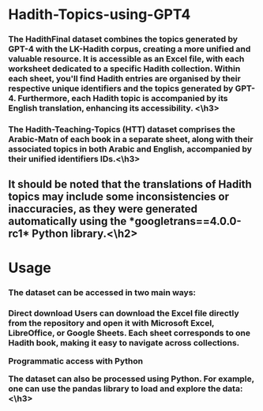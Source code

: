 # Hadith-Topics-using-GPT4
<h3> The HadithFinal dataset combines the topics generated by GPT-4 with the LK-Hadith corpus, creating a more unified and valuable resource. It is accessible as an Excel file, with each worksheet dedicated to a specific Hadith collection. Within each sheet, you'll find Hadith entries are organised by their respective unique identifiers and the topics generated by GPT-4. Furthermore, each Hadith topic is accompanied by its English translation, enhancing its accessibility. <\h3>

 <h3> The Hadith-Teaching-Topics (HTT) dataset comprises the Arabic-Matn of each book in a separate sheet, along with their associated topics in both Arabic and English, accompanied by their unified identifiers IDs.<\h3>

<h2> It should be noted that the translations of Hadith topics may include some inconsistencies or inaccuracies, as they were generated automatically using the *googletrans==4.0.0-rc1* Python library.<\h2>

# Usage

### The dataset can be accessed in two main ways:

<h3> Direct download 
Users can download the Excel file directly from the repository and open it with Microsoft Excel, LibreOffice, or Google Sheets. Each sheet corresponds to one Hadith book, making it easy to navigate across collections.

Programmatic access with Python

The dataset can also be processed using Python. For example, one can use the pandas library to load and explore the data:<\h3>
